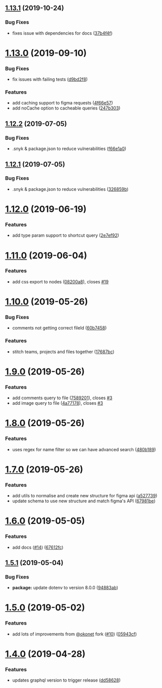 ## [1.13.1](https://github.com/braposo/figma-graphql/compare/v1.13.0...v1.13.1) (2019-10-24)


### Bug Fixes

* fixes issue with dependencies for docs ([37b4f4f](https://github.com/braposo/figma-graphql/commit/37b4f4f3327bdf6ee42440201c75b445d9cc50a6))

# [1.13.0](https://github.com/braposo/figma-graphql/compare/v1.12.2...v1.13.0) (2019-09-10)

### Bug Fixes

-   fix issues with failing tests ([d9bd2f8](https://github.com/braposo/figma-graphql/commit/d9bd2f8))

### Features

-   add caching support to figma requests ([4f66e57](https://github.com/braposo/figma-graphql/commit/4f66e57))
-   add noCache option to cacheable queries ([247b303](https://github.com/braposo/figma-graphql/commit/247b303))

## [1.12.2](https://github.com/braposo/figma-graphql/compare/v1.12.1...v1.12.2) (2019-07-05)

### Bug Fixes

-   .snyk & package.json to reduce vulnerabilities ([f66e1a0](https://github.com/braposo/figma-graphql/commit/f66e1a0))

## [1.12.1](https://github.com/braposo/figma-graphql/compare/v1.12.0...v1.12.1) (2019-07-05)

### Bug Fixes

-   .snyk & package.json to reduce vulnerabilities ([326859b](https://github.com/braposo/figma-graphql/commit/326859b))

# [1.12.0](https://github.com/braposo/figma-graphql/compare/v1.11.0...v1.12.0) (2019-06-19)

### Features

-   add type param support to shortcut query ([2e7ef92](https://github.com/braposo/figma-graphql/commit/2e7ef92))

# [1.11.0](https://github.com/braposo/figma-graphql/compare/v1.10.0...v1.11.0) (2019-06-04)

### Features

-   add css export to nodes ([08200a8](https://github.com/braposo/figma-graphql/commit/08200a8)), closes [#19](https://github.com/braposo/figma-graphql/issues/19)

# [1.10.0](https://github.com/braposo/figma-graphql/compare/v1.9.0...v1.10.0) (2019-05-26)

### Bug Fixes

-   comments not getting correct fileId ([60b7458](https://github.com/braposo/figma-graphql/commit/60b7458))

### Features

-   stitch teams, projects and files together ([17687bc](https://github.com/braposo/figma-graphql/commit/17687bc))

# [1.9.0](https://github.com/braposo/figma-graphql/compare/v1.8.0...v1.9.0) (2019-05-26)

### Features

-   add comments query to file ([7589201](https://github.com/braposo/figma-graphql/commit/7589201)), closes [#3](https://github.com/braposo/figma-graphql/issues/3)
-   add image query to file ([4a77178](https://github.com/braposo/figma-graphql/commit/4a77178)), closes [#3](https://github.com/braposo/figma-graphql/issues/3)

# [1.8.0](https://github.com/braposo/figma-graphql/compare/v1.7.0...v1.8.0) (2019-05-26)

### Features

-   uses regex for name filter so we can have advanced search ([480b189](https://github.com/braposo/figma-graphql/commit/480b189))

# [1.7.0](https://github.com/braposo/figma-graphql/compare/v1.6.0...v1.7.0) (2019-05-26)

### Features

-   add utils to normalise and create new structure for figma api ([a527739](https://github.com/braposo/figma-graphql/commit/a527739))
-   update schema to use new structure and match figma's API ([67981be](https://github.com/braposo/figma-graphql/commit/67981be))

# [1.6.0](https://github.com/braposo/figma-graphql/compare/v1.5.1...v1.6.0) (2019-05-05)

### Features

-   add docs ([#14](https://github.com/braposo/figma-graphql/issues/14)) ([67612fc](https://github.com/braposo/figma-graphql/commit/67612fc))

## [1.5.1](https://github.com/braposo/figma-graphql/compare/v1.5.0...v1.5.1) (2019-05-04)

### Bug Fixes

-   **package:** update dotenv to version 8.0.0 ([94883ab](https://github.com/braposo/figma-graphql/commit/94883ab))

# [1.5.0](https://github.com/braposo/figma-graphql/compare/v1.4.0...v1.5.0) (2019-05-02)

### Features

-   add lots of improvements from [@okonet](https://github.com/okonet) fork ([#10](https://github.com/braposo/figma-graphql/issues/10)) ([05943cf](https://github.com/braposo/figma-graphql/commit/05943cf))

# [1.4.0](https://github.com/braposo/figma-graphql/compare/v1.3.0...v1.4.0) (2019-04-28)

### Features

-   updates graphql version to trigger release ([dd58628](https://github.com/braposo/figma-graphql/commit/dd58628))
